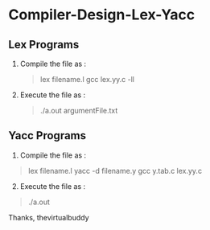# Compiler-Design-Lex-Yacc

## Lex Programs
1.	Compile the file as :
	>	lex filename.l
	>	gcc lex.yy.c -ll
2.	Execute the file as :
	>	./a.out argumentFile.txt
  
## Yacc Programs
1.	Compile the file as :
  >	lex filename.l
  >	yacc -d filename.y
  >	gcc y.tab.c lex.yy.c
2.	Execute the file as :
  >	./a.out



Thanks,
thevirtualbuddy
